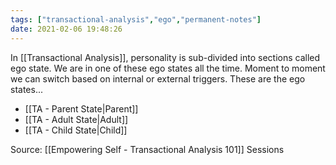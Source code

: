 ```yaml
---
tags: ["transactional-analysis","ego","permanent-notes"]
date: 2021-02-06 19:48:26
---
```


In [[Transactional Analysis]], personality is sub-divided into sections called ego state. We are in one of these ego states all the time. Moment to moment we can switch based on internal or external triggers. These are the ego states...

- [[TA - Parent State|Parent]]
- [[TA - Adult State|Adult]]
- [[TA - Child State|Child]]


Source: [[Empowering Self - Transactional Analysis 101]] Sessions
